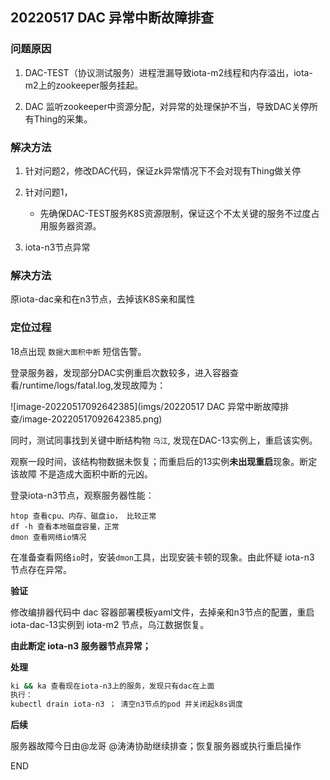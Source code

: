 ## 20220517 DAC 异常中断故障排查

### 问题原因

1. DAC-TEST（协议测试服务）进程泄漏导致iota-m2线程和内存溢出，iota-m2上的zookeeper服务挂起。

2. DAC 监听zookeeper中资源分配，对异常的处理保护不当，导致DAC关停所有Thing的采集。

### 解决方法

1. 针对问题2，修改DAC代码，保证zk异常情况下不会对现有Thing做关停
2. 针对问题1，
   + 先确保DAC-TEST服务K8S资源限制，保证这个不太关键的服务不过度占用服务器资源。
   
     

1. iota-n3节点异常

### 解决方法

原iota-dac亲和在n3节点，去掉该K8S亲和属性

### 定位过程

18点出现 `数据大面积中断` 短信告警。

登录服务器，发现部分DAC实例重启次数较多，进入容器查看/runtime/logs/fatal.log,发现故障为：

![image-20220517092642385](imgs/20220517 DAC 异常中断故障排查/image-20220517092642385.png)



同时，测试同事找到关键中断结构物 `乌江`, 发现在DAC-13实例上，重启该实例。

观察一段时间，该结构物数据未恢复；而重启后的13实例**未出现重启**现象。断定 该故障 不是造成大面积中断的元凶。



登录iota-n3节点，观察服务器性能：

```
htop 查看cpu、内存、磁盘io， 比较正常
df -h 查看本地磁盘容量，正常
dmon 查看网络io情况
```

在准备查看网络`io`时，安装`dmon`工具，出现安装卡顿的现象。由此怀疑 iota-n3 节点存在异常。



**验证**

修改编排器代码中 dac 容器部署模板yaml文件，去掉亲和n3节点的配置，重启 iota-dac-13实例到 iota-m2 节点，乌江数据恢复。  

**由此断定 iota-n3 服务器节点异常；**



**处理**

```sh
ki && ka 查看现在iota-n3上的服务，发现只有dac在上面
执行：
kubectl drain iota-n3 ； 清空n3节点的pod 并关闭起k8s调度
```



**后续**

服务器故障今日由@龙哥 @涛涛协助继续排查；恢复服务器或执行重启操作



END